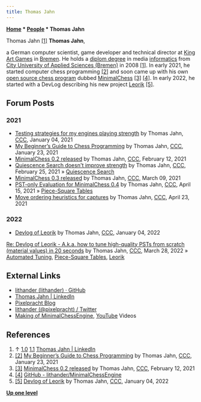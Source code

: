 ```yaml
---
title: Thomas Jahn
---
```

**[Home](Home "Home") \* [People](People "People") \* Thomas Jahn**



 [](https://www.linkedin.com/in/thomas-jahn-b3048627/) Thomas Jahn [[1]](#cite-note-linkedin-1) 
**Thomas Jahn**,  

a German computer scientist, game developer and technical director at [King Art Games](https://en.wikipedia.org/wiki/King_Art_Games) in [Bremen](https://en.wikipedia.org/wiki/Bremen).
He holds a [diplom degree](https://en.wikipedia.org/wiki/Diplom) in media [informatics](https://en.wikipedia.org/wiki/Informatics) from [City University of Applied Sciences (Bremen)](https://en.wikipedia.org/wiki/City_University_of_Applied_Sciences_(Bremen)) in 2008 [[1]](#cite-note-linkedin-1).
In early 2021, he started computer chess programming <a id="cite-note-2" href="#cite-ref-2">[2]</a> and soon came up with his own [open source chess program](Category:Open_Source "Category:Open Source") dubbed [MinimalChess](MinimalChess "MinimalChess") <a id="cite-note-3" href="#cite-ref-3">[3]</a> <a id="cite-note-4" href="#cite-ref-4">[4]</a>. In early 2022, he started with a DevLog describing his new project [Leorik](Leorik "Leorik") <a id="cite-note-5" href="#cite-ref-5">[5]</a>.



## Forum Posts


### 2021


* [Testing strategies for my engines playing strength](http://www.talkchess.com/forum3/viewtopic.php?f=7&t=76225) by Thomas Jahn, [CCC](CCC "CCC"), January 04, 2021
* [My Beginner’s Guide to Chess Programming](http://www.talkchess.com/forum3/viewtopic.php?f=2&t=76398) by Thomas Jahn, [CCC](CCC "CCC"), January 23, 2021
* [MinimalChess 0.2 released](http://www.talkchess.com/forum3/viewtopic.php?f=2&t=76560) by Thomas Jahn, [CCC](CCC "CCC"), February 12, 2021
* [Quiescence Search doesn't improve strength](http://www.talkchess.com/forum3/viewtopic.php?f=7&t=76706) by Thomas Jahn, [CCC](CCC "CCC"), February 25, 2021 » [Quiescence Search](Quiescence_Search "Quiescence Search")
* [MinimalChess 0.3 released](http://www.talkchess.com/forum3/viewtopic.php?f=2&t=76823) by Thomas Jahn, [CCC](CCC "CCC"), March 09, 2021
* [PST-only Evaluation for MinimalChess 0.4](http://www.talkchess.com/forum3/viewtopic.php?f=7&t=77089) by Thomas Jahn, [CCC](CCC "CCC"), April 15, 2021 » [Piece-Square Tables](Piece-Square_Tables "Piece-Square Tables")
* [Move ordering heuristics for captures](http://www.talkchess.com/forum3/viewtopic.php?f=7&t=77152) by Thomas Jahn, [CCC](CCC "CCC"), April 23, 2021


### 2022


* [Devlog of Leorik](https://www.talkchess.com/forum3/viewtopic.php?f=7&t=79049) by Thomas Jahn, [CCC](CCC "CCC"), January 04, 2022


 [Re: Devlog of Leorik - A.k.a. how to tune high-quality PSTs from scratch (material values) in 20 seconds](https://www.talkchess.com/forum3/viewtopic.php?f=7&t=79049&start=127) by Thomas Jahn, [CCC](CCC "CCC"), March 28, 2022 » [Automated Tuning](Automated_Tuning "Automated Tuning"), [Piece-Square Tables](Piece-Square_Tables "Piece-Square Tables"), [Leorik](Leorik "Leorik")
## External Links


* [lithander (lithander) · GitHub](https://github.com/lithander)
* [Thomas Jahn | LinkedIn](https://www.linkedin.com/in/thomas-jahn-b3048627/)
* [Pixelpracht Blog](http://blog.pixelpracht.net/)
* [lithander (@pixelpracht) / Twitter](https://twitter.com/pixelpracht)
* [Making of MinimalChessEngine](https://www.youtube.com/playlist?list=PL6vJSkTaZuBtTokp8-gnTsP39GCaRS3du), [YouTube](https://en.wikipedia.org/wiki/YouTube) Videos


## References


1. ↑ [1.0](#cite-ref-linkedin-1-0) [1.1](#cite-ref-linkedin-1-1) [Thomas Jahn | LinkedIn](https://www.linkedin.com/in/thomas-jahn-b3048627/)
2. <a id="cite-ref-2" href="#cite-note-2">[2]</a> [My Beginner’s Guide to Chess Programming](http://www.talkchess.com/forum3/viewtopic.php?f=2&t=76398) by Thomas Jahn, [CCC](CCC "CCC"), January 23, 2021
3. <a id="cite-ref-3" href="#cite-note-3">[3]</a> [MinimalChess 0.2 released](http://www.talkchess.com/forum3/viewtopic.php?f=2&t=76560) by Thomas Jahn, [CCC](CCC "CCC"), February 12, 2021
4. <a id="cite-ref-4" href="#cite-note-4">[4]</a> [GitHub - lithander/MinimalChessEngine](https://github.com/lithander/MinimalChessEngine)
5. <a id="cite-ref-5" href="#cite-note-5">[5]</a> [Devlog of Leorik](https://www.talkchess.com/forum3/viewtopic.php?f=7&t=79049) by Thomas Jahn, [CCC](CCC "CCC"), January 04, 2022

**[Up one level](People "People")**







 
